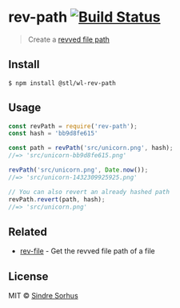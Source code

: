 # rev-path [![Build Status](https://travis-ci.org/sindresorhus/rev-path.svg?branch=master)](https://travis-ci.org/sindresorhus/rev-path)

> Create a [revved file path](http://blog.risingstack.com/automatic-cache-busting-for-your-css/)


## Install

```
$ npm install @stl/wl-rev-path
```


## Usage

```js
const revPath = require('rev-path');
const hash = 'bb9d8fe615'

const path = revPath('src/unicorn.png', hash);
//=> 'src/unicorn-bb9d8fe615.png'

revPath('src/unicorn.png', Date.now());
//=> 'src/unicorn-1432309925925.png'

// You can also revert an already hashed path
revPath.revert(path, hash);
//=> 'src/unicorn.png'
```


## Related

- [rev-file](https://github.com/sindresorhus/rev-file) - Get the revved file path of a file


## License

MIT © [Sindre Sorhus](https://sindresorhus.com)
